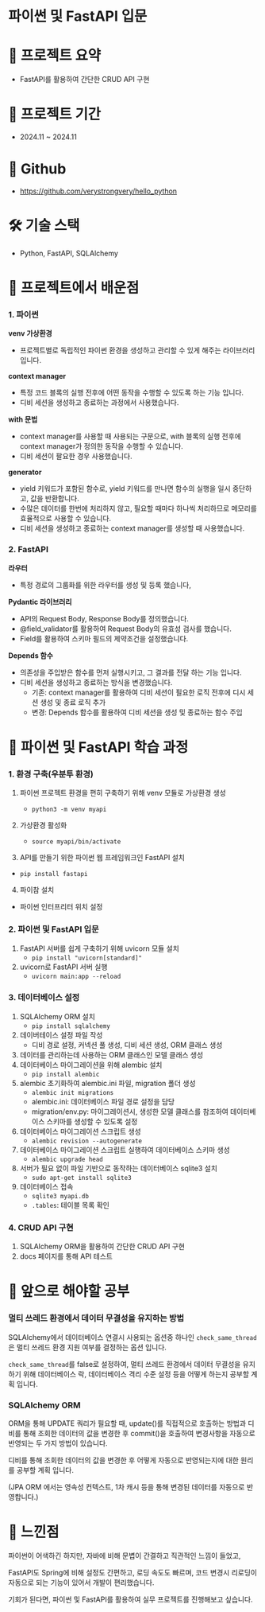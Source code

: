 # 파이썬 및 FastAPI 입문

# 📜 **프로젝트 요약**

- FastAPI를 활용하여 간단한 CRUD API 구현

# 📅 프로젝트 기간

- 2024.11 ~ 2024.11

# 🫙 Github

- https://github.com/verystrongvery/hello_python

# 🛠 기술 스택

- Python, FastAPI, SQLAlchemy

# 🏫 프로젝트에서 배운점

### 1. 파이썬

**venv 가상환경**

- 프로젝트별로 독립적인 파이썬 환경을 생성하고 관리할 수 있게 해주는 라이브러리 입니다.

**context manager**

- 특정 코드 블록의 실행 전후에 어떤 동작을 수행할 수 있도록 하는 기능 입니다.
- 디비 세션을 생성하고 종료하는 과정에서 사용했습니다.

**with 문법**

- context manager를 사용할 때 사용되는 구문으로, with 블록의 실행 전후에 context manager가 정의한 동작을 수행할 수 있습니다.
- 디비 세션이 팔요한 경우 사용했습니다.

**generator**

- yield 키워드가 포함된 함수로, yield 키워드를 만나면 함수의 실행을 일시 중단하고, 값을 반환합니다.
- 수많은 데이터를 한번에 처리하지 않고, 필요할 때마다 하나씩 처리하므로 메모리를 효율적으로 사용할 수 있습니다.
- 디비 세션을 생성하고 종료하는 context manager를 생성할 때 사용했습니다.

### 2. FastAPI

**라우터**

- 특정 경로의 그룹화를 위한 라우터를 생성 및 등록 했습니다,

**Pydantic 라이브러리**

- API의 Request Body, Response Body를 정의했습니다.
- @field_validator를 활용하여 Request Body의 유효성 검사를 했습니다.
- Field를 활용하여 스키마 필드의 제약조건을 설정했습니다.

**Depends 함수**

- 의존성을 주입받은 함수를 먼저 실행시키고, 그 결과를 전달 하는 기능 입니다.
- 디비 세션을 생성하고 종료하는 방식을 변경했습니다.
    - 기존: context manager를 활용하여 디비 세션이 필요한 로직 전후에 디시 세션 생성 및 종료 로직 추가
    - 변경: Depends 함수를 활용하여 디비 세션을 생성 및 종료하는 함수 주입

# 📕 파이썬 및 FastAPI 학습 과정

### 1. 환경 구축(우분투 환경)

1. 파이썬 프로젝트 환경을 편히 구축하기 위해 venv 모듈로 가상환경 생성  
    - `python3 -m venv myapi`
2. 가상환경 활성화  
    - `source myapi/bin/activate`

3. API를 만들기 위한 파이썬 웹 프레임워크인 FastAPI 설치  

- `pip install fastapi`

4. 파이참 설치  

- 파이썬 인터프리터 위치 설정

### 2. 파이썬 및 FastAPI 입문

1. FastAPI 서버를 쉽게 구축하기 위해 uvicorn 모듈 설치
    - `pip install "uvicorn[standard]"`
2. uvicorn로 FastAPI 서버 실행
    - `uvicorn main:app --reload`

### 3. 데이터베이스 설정

1. SQLAlchemy ORM 설치
    - `pip install sqlalchemy`
2. 데이버테이스 설정 파일 작성   
    - 디비 경로 설정, 커넥션 풀 생성, 디비 세션 생성, ORM 클래스 생성
3. 데이터를 관리하는데 사용하는 ORM 클래스인 모델 클래스 생성
4. 데이터베이스 마이그레이션을 위해 alembic 설치  
    - `pip install alembic`
5. alembic 초기화하여 alembic.ini 파일, migration 폴더 생성  
    - `alembic init migrations`
    - alembic.ini: 데이터베이스 파일 경로 설정을 담당
    - migration/env.py: 마이그레이션시, 생성한 모델 클래스를 참조하여 데이터베이스 스키마를 생성할 수 있도록 설정
6. 데이터베이스 마이그레이션 스크립트 생성
    - `alembic revision --autogenerate`
7. 데이터베이스 마이그레이션 스크립트 실행하여 데이터베이스 스키마 생성
    - `alembic upgrade head`
8. 서버가 필요 없이 파일 기반으로 동작하는 데이터베이스 sqlite3 설치
    - `sudo apt-get install sqlite3`
9. 데이터베이스 접속
    - `sqlite3 myapi.db`
    - `.tables`: 테이블 목록 확인

### 4. CRUD API 구현

1. SQLAlchemy ORM을 활용하여 간단한 CRUD API 구현
2. docs 페이지를 통해 API 테스트

# 🏀 앞으로 해야할 공부

### 멀티 쓰레드 환경에서 데이터 무결성을 유지하는 방법

SQLAlchemy에서 데이터베이스 연결시 사용되는 옵션중 하나인 `check_same_thread`은 멀티 쓰레드 환경 지원 여부를 결정하는 옵션 입니다.   

`check_same_thread`를 false로 설정하여, 멀티 쓰레드 환경에서 데이터 무결성을 유지하기 위해 데이터베이스 락, 데이터베이스 격리 수준 설정 등을 어떻게 하는지 공부할 계획 입니다.

### SQLAlchemy ORM

ORM을 통해 UPDATE 쿼리가 필요할 때, update()를 직접적으로 호출하는 방법과 디비를 통해 조회한 데이터의 값을 변경한 후 commit()을 호출하여 변경사항을 자동으로 반영되는 두 가지 방법이 있습니다. 

디비를 통해 조회한 데이터의 값을 변경한 후 어떻게 자동으로 반영되는지에 대한 원리를 공부할 계획 입니다.  

(JPA ORM 에서는 영속성 컨텍스트, 1차 캐시 등을 통해 변경된 데이터를 자동으로 반영합니다.)

# 🤩 느낀점

파이썬이 어색하긴 하지만, 자바에 비해 문볍이 간결하고 직관적인 느낌이 들었고,

FastAPI도 Spring에 비해 설정도 간편하고, 로딩 속도도 빠르며, 코드 변경시 리로딩이 자동으로 되는 기능이 있어서 개발이 편리했습니다.

기회가 된다면, 파이썬 및 FastAPI를 활용하여 실무 프로젝트를 진행해보고 싶습니다.